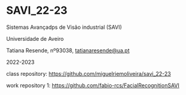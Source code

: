 # SAVI_22-23

Sistemas Avançadps de Visão industrial (SAVI)

Universidade de Aveiro

Tatiana Resende, nº93038, tatianaresende@ua.pt

2022-2023

class repository:
https://github.com/miguelriemoliveira/savi_22-23

work repository 1:
https://github.com/fabio-rcs/FacialRecognitionSAVI
